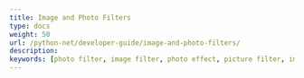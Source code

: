 ```yaml
---
title: Image and Photo Filters
type: docs
weight: 50
url: /python-net/developer-guide/image-and-photo-filters/
description: 
keywords: [photo filter, image filter, photo effect, picture filter, image overlay, alpha blending, image effect, blend image]
---
```

